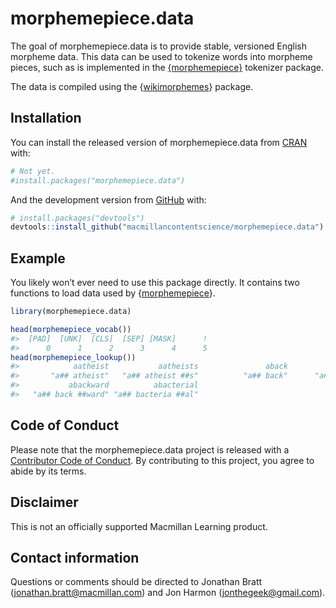 
<!-- README.md is generated from README.Rmd. Please edit that file -->

# morphemepiece.data

<!-- badges: start -->
<!-- badges: end -->

The goal of morphemepiece.data is to provide stable, versioned English
morpheme data. This data can be used to tokenize words into morpheme
pieces, such as is implemented in the
[{morphemepiece}](https://github.com/macmillancontentscience/morphemepiece)
tokenizer package.

The data is compiled using the
{[wikimorphemes](https://github.com/macmillancontentscience/wikimorphemes)}
package.

## Installation

You can install the released version of morphemepiece.data from
[CRAN](https://CRAN.R-project.org) with:

``` r
# Not yet.
#install.packages("morphemepiece.data")
```

And the development version from [GitHub](https://github.com/) with:

``` r
# install.packages("devtools")
devtools::install_github("macmillancontentscience/morphemepiece.data")
```

## Example

You likely won’t ever need to use this package directly. It contains two
functions to load data used by
{[morphemepiece](https://github.com/macmillancontentscience/morphemepiece)}.

``` r
library(morphemepiece.data)

head(morphemepiece_vocab())
#>  [PAD]  [UNK]  [CLS]  [SEP] [MASK]      ! 
#>      0      1      2      3      4      5
head(morphemepiece_lookup())
#>            aatheist           aatheists               aback              abacks 
#>       "a## atheist"   "a## atheist ##s"          "a## back"      "a## back ##s" 
#>           abackward          abacterial 
#>   "a## back ##ward" "a## bacteria ##al"
```

## Code of Conduct

Please note that the morphemepiece.data project is released with a
[Contributor Code of
Conduct](https://contributor-covenant.org/version/2/0/CODE_OF_CONDUCT.html).
By contributing to this project, you agree to abide by its terms.

## Disclaimer

This is not an officially supported Macmillan Learning product.

## Contact information

Questions or comments should be directed to Jonathan Bratt
(<jonathan.bratt@macmillan.com>) and Jon Harmon
(<jonthegeek@gmail.com>).
